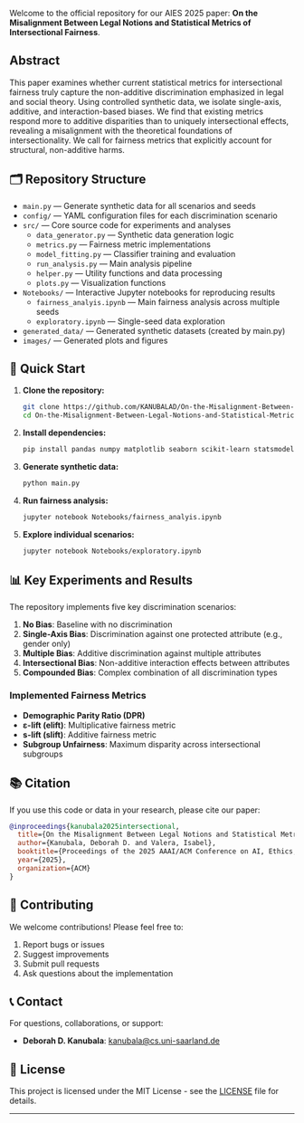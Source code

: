 Welcome to the official repository for our AIES 2025 paper: **On the Misalignment Between Legal Notions and Statistical Metrics of Intersectional Fairness**.

## Abstract
This paper examines whether current statistical metrics for intersectional fairness truly capture the non-additive discrimination emphasized in legal and social theory. Using controlled synthetic data, we isolate single-axis, additive, and interaction-based biases. We find that existing metrics respond more to additive disparities than to uniquely intersectional effects, revealing a misalignment with the theoretical foundations of intersectionality. We call for fairness metrics that explicitly account for structural, non-additive harms.

## 🗂️ Repository Structure

- `main.py` — Generate synthetic data for all scenarios and seeds
- `config/` — YAML configuration files for each discrimination scenario  
- `src/` — Core source code for experiments and analyses
  - `data_generator.py` — Synthetic data generation logic
  - `metrics.py` — Fairness metric implementations
  - `model_fitting.py` — Classifier training and evaluation
  - `run_analysis.py` — Main analysis pipeline
  - `helper.py` — Utility functions and data processing
  - `plots.py` — Visualization functions
- `Notebooks/` — Interactive Jupyter notebooks for reproducing results
  - `fairness_analyis.ipynb` — Main fairness analysis across multiple seeds
  - `exploratory.ipynb` — Single-seed data exploration
- `generated_data/` — Generated synthetic datasets (created by main.py)
- `images/` — Generated plots and figures

## 🚀 Quick Start

1. **Clone the repository:**
    ```bash
    git clone https://github.com/KANUBALAD/On-the-Misalignment-Between-Legal-Notions-and-Statistical-Metrics-of-Intersectional-Fairness.git
    cd On-the-Misalignment-Between-Legal-Notions-and-Statistical-Metrics-of-Intersectional-Fairness
    ```

2. **Install dependencies:**
    ```bash
    pip install pandas numpy matplotlib seaborn scikit-learn statsmodels pyyaml jupyter
    ```

3. **Generate synthetic data:**
    ```bash
    python main.py
    ```

4. **Run fairness analysis:**
    ```bash
    jupyter notebook Notebooks/fairness_analyis.ipynb
    ```

5. **Explore individual scenarios:**
    ```bash
    jupyter notebook Notebooks/exploratory.ipynb
    ```


## 📊 Key Experiments and Results

The repository implements five key discrimination scenarios:

1. **No Bias**: Baseline with no discrimination
2. **Single-Axis Bias**: Discrimination against one protected attribute (e.g., gender only)
3. **Multiple Bias**: Additive discrimination against multiple attributes
4. **Intersectional Bias**: Non-additive interaction effects between attributes
5. **Compounded Bias**: Complex combination of all discrimination types

### Implemented Fairness Metrics

- **Demographic Parity Ratio (DPR)**
- **ε-lift (elift)**: Multiplicative fairness metric
- **s-lift (slift)**: Additive fairness metric  
- **Subgroup Unfairness**: Maximum disparity across intersectional subgroups


## 📚 Citation

If you use this code or data in your research, please cite our paper:

```bibtex
@inproceedings{kanubala2025intersectional,
  title={On the Misalignment Between Legal Notions and Statistical Metrics of Intersectional Fairness},
  author={Kanubala, Deborah D. and Valera, Isabel},
  booktitle={Proceedings of the 2025 AAAI/ACM Conference on AI, Ethics, and Society (AIES)},
  year={2025},
  organization={ACM}
}
```


## 🤝 Contributing

We welcome contributions! Please feel free to:

1. Report bugs or issues
2. Suggest improvements
3. Submit pull requests
4. Ask questions about the implementation

## 📞 Contact

For questions, collaborations, or support:

- **Deborah D. Kanubala**: [kanubala@cs.uni-saarland.de](mailto:kanubala@cs.uni-saarland.de)

## 📄 License

This project is licensed under the MIT License - see the [LICENSE](LICENSE) file for details.

---

